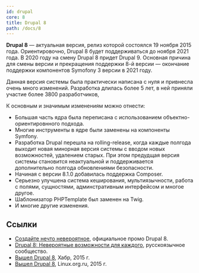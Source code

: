 ```yaml
---
id: drupal
core: 8
title: Drupal 8
path: /docs/8
---
```


**Drupal 8** — актуальная версия, релиз которой состоялся 19 ноября 2015 года. Ориентировочно, Drupal 8 будет поддерживаться до ноября 2021 года. В 2020 году на смену Drupal 8 придет Drupal 9. Основная причина для смены версии и прекращения поддержки 8-й версии — окончание поддержки компонентов Symofony 3 версии в 2021 году.

Данная версия системы была практически написана с нуля и привнесла очень много изменений. Разработка длилась более 5 лет, в ней приняли участие более 3800 разработчиков,

К основным и значимым изменениям можно отнести:

- Большая часть ядра была переписана с использованием объектно-ориентировнного подхода.
- Многие инструменты в ядре были заменены на компоненты Symfony.
- Разработка Drupal перешла на rolling-release, когда каждые полгода выходит новая минорная версия системы с вводом новых возможностей, удалением старых. При этом предудщая версия системы становится неактуальной и поддерживается дополнительно полгода обновлениями безопасности.
- Начиная с версии 8.1.0 добавилась поддержка Composer.
- Серьезно улучшена система кеширования, мультиязычности, работа с полями, сущностями, админстративным интерфейсом и многое другое.
- Шаблонизатор PHPTemplate был заменен на Twig.
- И многие другие изменения.

## Ссылки

- [Создайте нечто невероятное](https://www.drupal.org/ru/8), официальное промо Drupal 8.
- [Drupal 8: Невероятные возможности для каждого](https://dru.io/drupal-8.0), русскоязычное сообщество.
- [Вышел Drupal 8](https://habr.com/ru/post/271293/), Хабр, 2015 г.
- [Вышел Drupal 8](https://www.linux.org.ru/news/opensource/12132309), Linux.org.ru, 2015 г.
